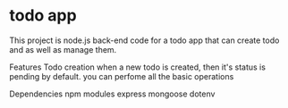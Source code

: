 # todo app
This project is node.js back-end code for a todo app that can create todo and as well as manage them.


Features
Todo creation
when a new todo is created, then it's status is pending by default.
you can perfome all the basic operations

Dependencies
npm modules
express
mongoose
dotenv


